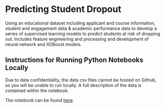 # Predicting Student Dropout
Using an educational dataset including applicant and course information, student and engagement data & academic performance data to develop a series of supervised learning models to predict students at risk of dropping out. Includes feature engineering and processing and development of neural network and XGBoost models.
## Instructions for Running Python Notebooks Locally
Due to data confidentiality, the data csv files cannot be hosted on Github, so you will be unable to run locally. A full description of the data is contained within the notebook.

The notebook can be found [here](https://github.com/tomjhagan/portfolio/blob/main/predicting-student-dropout/notebooks/eda_and_model.ipynb).
